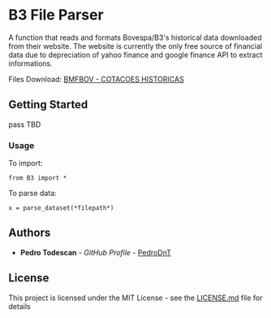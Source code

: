 # B3 File Parser

A function that reads and formats Bovespa/B3's historical data downloaded from their website. The website is currently the only free source of financial data due to depreciation of yahoo finance and google finance API
to extract informations. 

Files Download: [BMFBOV - COTACOES HISTORICAS](http://www.bmfbovespa.com.br/pt_br/servicos/market-data/historico/mercado-a-vista/cotacoes-historicas/)

## Getting Started
pass
TBD

### Usage
To import:
```
from B3 import *
```
To parse data:
```
x = parse_dataset(*filepath*)
```

## Authors

* **Pedro Todescan** - *GitHub Profile* - [PedroDnT](https://github.com/PedroDnT)


## License

This project is licensed under the MIT License - see the [LICENSE.md](LICENSE.md) file for details
